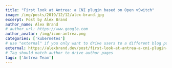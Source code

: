 ```yaml
---
title: "First look at Antrea: a CNI plugin based on Open vSwitch"
image: /img/posts/2019/12/12/alex-brand.jpg
excerpt: Post by Alex Brand
author_name: Alex Brand
# author_url: https://www.google.com
author_avatar: /img/icon-antrea.png
categories: ['kubernetes']
# use "external" if you only want to drive users to a different blog post that lives outside this site.
external: https://alexbrand.dev/post/first-look-at-antrea-a-cni-plugin-based-on-open-vswitch/
# Tag should match author to drive author pages
tags: ['Antrea Team']
---
```

